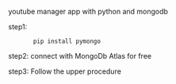  youtube manager app with python and mongodb

step1:                

           pip install pymongo 

step2:   connect with MongoDb Atlas for free 

step3:   Follow the upper procedure 
